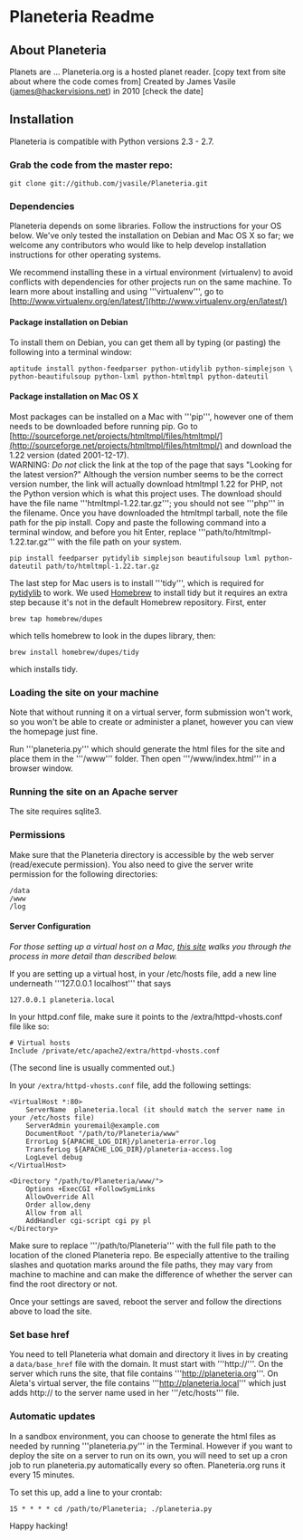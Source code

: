 # Planeteria Readme


## About Planeteria

Planets are ...
Planeteria.org is a hosted planet reader. 
[copy text from site about where the code comes from]
Created by James Vasile (james@hackervisions.net) in 2010 [check the date]


## Installation

Planeteria is compatible with Python versions 2.3 - 2.7.


### Grab the code from the master repo:

    git clone git://github.com/jvasile/Planeteria.git


### Dependencies

Planeteria depends on some libraries.  Follow the instructions for your OS below.  We've only tested the installation on Debian and Mac OS X so far; we welcome any contributors who would like to help develop installation instructions for other operating systems. 

We recommend installing these in a virtual environment (virtualenv) to avoid conflicts with dependencies for other projects run on the same machine. To learn more about installing and using '''virtualenv''', go to [http://www.virtualenv.org/en/latest/](http://www.virtualenv.org/en/latest/)

#### Package installation on Debian
To install them on Debian, you can get them all by typing (or pasting) the following into a terminal window:

    aptitude install python-feedparser python-utidylib python-simplejson \
    python-beautifulsoup python-lxml python-htmltmpl python-dateutil

#### Package installation on Mac OS X
Most packages can be installed on a Mac with '''pip''', however one of them needs to be downloaded before running pip. Go to [http://sourceforge.net/projects/htmltmpl/files/htmltmpl/](http://sourceforge.net/projects/htmltmpl/files/htmltmpl/) and download the 1.22 version  (dated 2001-12-17).  
WARNING: *Do not* click the link at the top of the page that says "Looking for the latest version?"  Although the version number seems to be the correct version number, the link will actually download htmltmpl 1.22 for PHP, not the Python version which is what this project uses. The download should have the file name '''htmltmpl-1.22.tar.gz'''; you should not see '''php''' in the filename.
Once you have downloaded the htmltmpl tarball, note the file path for the pip install. Copy and paste the following command into a terminal window, and before you hit Enter, replace '''path/to/htmltmpl-1.22.tar.gz''' with the file path on your system.

    pip install feedparser pytidylib simplejson beautifulsoup lxml python-dateutil path/to/htmltmpl-1.22.tar.gz


The last step for Mac users is to install '''tidy''', which is required for [pytidylib](http://countergram.com/open-source/pytidylib/docs/index.html) to work.  We used [Homebrew](http://mxcl.github.com/homebrew/) to install tidy but it requires an extra step because it's not in the default Homebrew repository.  First, enter 

    brew tap homebrew/dupes  

which tells homebrew to look in the dupes library, then:

    brew install homebrew/dupes/tidy  

which installs tidy.


### Loading the site on your machine
Note that without running it on a virtual server, form submission won't work, so you won't be able to create or administer a planet, however you can view the homepage just fine.

Run '''planeteria.py''' which should generate the html files for the site and place them in the '''/www''' folder.  Then open '''/www/index.html''' in a browser window.


### Running the site on an Apache server

The site requires sqlite3.


### Permissions

Make sure that the Planeteria directory is accessible by the web server (read/execute permission).  You also need to give the server write permission for the following directories: 

    /data
    /www
    /log


#### Server Configuration

*For those setting up a virtual host on a Mac, [this site](http://www.456bereastreet.com/archive/201104/apache_with_virtual_hosts_php_and_ssi_on_mac_os_x_106/) walks you through the process in more detail than described below.* 

If you are setting up a virtual host, in your /etc/hosts file, add a new line underneath '''127.0.0.1 localhost''' that says 

    127.0.0.1 planeteria.local

In your httpd.conf file, make sure it points to the /extra/httpd-vhosts.conf file like so:

    # Virtual hosts
    Include /private/etc/apache2/extra/httpd-vhosts.conf

(The second line is usually commented out.)

In your ```/extra/httpd-vhosts.conf``` file, add the following settings:

    <VirtualHost *:80>
        ServerName  planeteria.local (it should match the server name in your /etc/hosts file)
        ServerAdmin youremail@example.com
        DocumentRoot "/path/to/Planeteria/www"
        ErrorLog ${APACHE_LOG_DIR}/planeteria-error.log
        TransferLog ${APACHE_LOG_DIR}/planeteria-access.log
        LogLevel debug
    </VirtualHost>

    <Directory "/path/to/Planeteria/www/">    
        Options +ExecCGI +FollowSymLinks
        AllowOverride All
        Order allow,deny
        Allow from all
        AddHandler cgi-script cgi py pl
    </Directory>

Make sure to replace '''/path/to/Planeteria''' with the full file path to the location of the cloned Planeteria repo. Be especially attentive to the trailing slashes and quotation marks around the file paths, they may vary from machine to machine and can make the difference of whether the server can find the root directory or not.  

Once your settings are saved, reboot the server and follow the directions above to load the site.

### Set base href

You need to tell Planeteria what domain and directory it lives in by creating a `data/base_href` file with the domain.  It must start with '''http://'''.  On the server which runs the site, that file contains '''http://planeteria.org'''.  On Aleta's virtual server, the file contains '''http://planeteria.local''' which just adds http:// to the server name used in her '''/etc/hosts''' file.  

### Automatic updates

In a sandbox environment, you can choose to generate the html files as needed by running '''planeteria.py''' in the Terminal.  However if you want to deploy the site on a server to run on its own, you will need to set up a cron job to run planeteria.py automatically every so often.  Planeteria.org runs it every 15 minutes.

To set this up, add a line to your crontab:

    15 * * * * cd /path/to/Planeteria; ./planeteria.py

Happy hacking!
